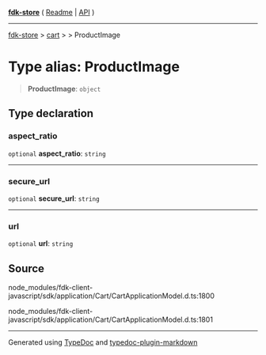 [**fdk-store**](../../../README.md) ( [Readme](../../../README.md) \| [API](../../../API.md) )

---

[fdk-store](../../../API.md) > [cart](../../README.md) > [<internal>](../README.md) > ProductImage

# Type alias: ProductImage

> **ProductImage**: `object`

## Type declaration

### aspect_ratio

`optional` **aspect_ratio**: `string`

---

### secure_url

`optional` **secure_url**: `string`

---

### url

`optional` **url**: `string`

## Source

node_modules/fdk-client-javascript/sdk/application/Cart/CartApplicationModel.d.ts:1800

node_modules/fdk-client-javascript/sdk/application/Cart/CartApplicationModel.d.ts:1801

---

Generated using [TypeDoc](https://typedoc.org/) and [typedoc-plugin-markdown](https://www.npmjs.com/package/typedoc-plugin-markdown)
